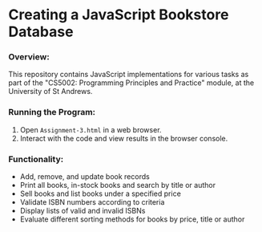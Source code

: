 # Creating a JavaScript Bookstore Database

### Overview:
This repository contains JavaScript implementations for various tasks as part of the "CS5002: Programming Principles and Practice" module, at the University of St Andrews.

### Running the Program:
1. Open `Assignment-3.html` in a web browser.
2. Interact with the code and view results in the browser console.

### Functionality:
- Add, remove, and update book records
- Print all books, in-stock books and search by title or author
- Sell books and list books under a specified price
- Validate ISBN numbers according to criteria
- Display lists of valid and invalid ISBNs
- Evaluate different sorting methods for books by price, title or author
